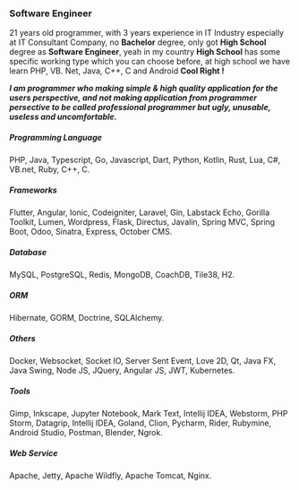 ### Software Engineer

21 years old programmer, with 3 years experience in IT Industry especially at IT Consultant Company, no **Bachelor** degree, only got **High School** degree as **Software Engineer**, yeah in my country **High School** has some specific working type which you can choose before, at high school we have learn PHP, VB. Net, Java, C++, C and Android **Cool Right !**

***I am programmer who making simple & high quality application for the users perspective, and not making application from programmer persective to be called professional programmer but ugly, unusable, useless and uncomfortable.***

##### Programming Language

PHP, Java, Typescript, Go, Javascript, Dart, Python, Kotlin, Rust, Lua, C#, VB.net, Ruby, C++, C.

##### Frameworks

Flutter, Angular, Ionic, Codeigniter, Laravel, Gin, Labstack Echo, Gorilla Toolkit, Lumen, Wordpress, Flask, Directus, Javalin, Spring MVC, Spring Boot, Odoo, Sinatra, Express, October CMS.

##### Database

MySQL, PostgreSQL, Redis, MongoDB, CoachDB, Tile38, H2.

##### ORM

Hibernate, GORM, Doctrine, SQLAlchemy.

##### Others

Docker, Websocket, Socket IO, Server Sent Event, Love 2D, Qt, Java FX, Java Swing, Node JS, JQuery, Angular JS, JWT, Kubernetes.

##### Tools

Gimp, Inkscape, Jupyter Notebook, Mark Text, Intellij IDEA, Webstorm, PHP Storm, Datagrip, Intellij IDEA, Goland, Clion, Pycharm, Rider, Rubymine, Android Studio, Postman, Blender, Ngrok.

##### Web Service

Apache, Jetty, Apache Wildfly, Apache Tomcat, Nginx.
